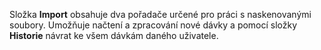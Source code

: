 Složka **Import** obsahuje dva pořadače určené pro práci s naskenovanými soubory. Umožňuje načtení a zpracování nové dávky a pomocí složky **Historie** návrat ke všem dávkám daného uživatele.